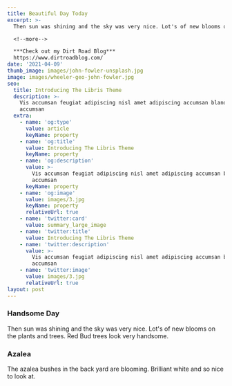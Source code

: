 ```yaml
---
title: Beautiful Day Today
excerpt: >-
  Then sun was shining and the sky was very nice. Lot's of new blooms on the plants and trees. Red Bud trees look very handsome.

  <!--more-->

  ***Check out my Dirt Road Blog***
  https://www.dirtroadblog.com/
date: '2021-04-09'
thumb_image: images/john-fowler-unsplash.jpg
image: images/wheeler-geo-john-fowler.jpg
seo:
  title: Introducing The Libris Theme
  description: >-
    Vis accumsan feugiat adipiscing nisl amet adipiscing accumsan blandit
    accumsan
  extra:
    - name: 'og:type'
      value: article
      keyName: property
    - name: 'og:title'
      value: Introducing The Libris Theme
      keyName: property
    - name: 'og:description'
      value: >-
        Vis accumsan feugiat adipiscing nisl amet adipiscing accumsan blandit
        accumsan
      keyName: property
    - name: 'og:image'
      value: images/3.jpg
      keyName: property
      relativeUrl: true
    - name: 'twitter:card'
      value: summary_large_image
    - name: 'twitter:title'
      value: Introducing The Libris Theme
    - name: 'twitter:description'
      value: >-
        Vis accumsan feugiat adipiscing nisl amet adipiscing accumsan blandit
        accumsan
    - name: 'twitter:image'
      value: images/3.jpg
      relativeUrl: true
layout: post
---
```


### Handsome Day

Then sun was shining and the sky was very nice. Lot's of new blooms on the plants and trees. Red Bud trees look very handsome.

### Azalea

The azalea bushes in the back yard are blooming. Brilliant white and so nice to look at.
